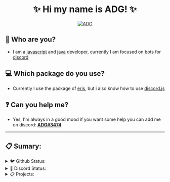 <h1 align="center">✨ Hi my name is ADG! ✨</h1>
<p align="center">
    <a href="https://top.gg/bot/719524114536333342">
        <img src="https://imgur.com/dFiOG8o.png" alt="ADG" />
    </a>
</p>

## 🤔 Who are you?
- I am a [javascript](https://developer.mozilla.org/en-US/docs/Web/JavaScript) and [java](https://www.java.com/pt-BR/) developer, currently I am focused on bots for [discord](https://discord.com/)
## 💻 Which package do you use?
- Currently I use the package of [eris](https://www.npmjs.com/package/eris), but i also know how to use [discord.js](https://www.npmjs.com/package/discord.js)
## ❓ Can you help me?
- Yes, I'm always in a good mood if you want some help you can add me on discord: [**ADG#3474**](https://discord.com/users/717766639260532826)

<hr>

## 📋 Sumary:

<details>
<summary>🐦 Github Status:</summary>
<img src="https://github-readme-stats.vercel.app/api/top-langs/?username=yADGithub&theme=transparent" alt="top-langs" class="center">
<img src="https://github-readme-stats.vercel.app/api?username=yADGithub&show_icons=true&theme=transparent" alt="show_icons" class="center">
</details>


<details>
<summary>💬 Discord Status:</summary>
<a href='https://discord.com/users/717766639260532826'><img src="https://discord.c99.nl/widget/theme-1/717766639260532826.png" alt="top-langs" class="center"></a>
</details>

<details>
<summary>📋 Projects:</summary>
<br>
<center>

<a href="https://listcord.gg/x/star">Star™</a>
<br>
<a href="https://top.gg/bot/749953394894045254">Giveaway</a>

</center>

</details>
